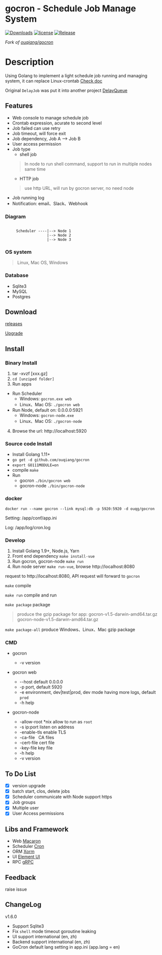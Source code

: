 # gocron - Schedule Job Manage System
[![Downloads](https://img.shields.io/github/downloads/ouqiang/gocron/total.svg)](https://github.com/ouqiang/gocron/releases)
[![license](https://img.shields.io/github/license/mashape/apistatus.svg?maxAge=2592000)](https://github.com/ouqiang/gocron/blob/master/LICENSE)
[![Release](https://img.shields.io/github/release/ouqiang/gocron.svg?label=Release)](https://github.com/ouqiang/gocron/releases)

*Fork of [ouqiang/gocron](https://github.com/ouqiang/gocron)*

# Description
Using Golang to implement a light schedule job running and managing system, it can replace Linux-crontab [Check doc](https://github.com/ouqiang/gocron/wiki)

Original `DelayJob` was put it into another project [DelayQueue](https://github.com/ouqiang/delay-queue)  

## Features
* Web console to manage schedule job
* Crontab expression, acurate to second level
* Job failed can use retry
* Job timeout, will force exit
* Job dependency, Job A --> Job B
* User access permission
* Job type
    * shell job
    > In node to run shell command, support to run in multiple nodes same time
    * HTTP job
    > use http URL, will run by gocron server, no need node
* Job running log
* Notification: email、Slack、Webhook

### Diagram
```shell

     Scheduler ----|--> Node 1
                   |--> Node 2
                   |--> Node 3

```
    
### OS system
> Linux, Mac OS, Windows

### Database
-  Sqlite3
-  MySQL
-  Postgres



## Download
[releases](https://github.com/ouqiang/gocron/releases)  

[Upgrade](https://github.com/ouqiang/gocron/wiki/版本升级)

## Install

###  Binary Install
1. tar -xvzf [xxx.gz] 
2. `cd [unziped folder]`   
3. Run apps        
* Run Scheduler        
  * Windows: `gocron.exe web`   
  * Linux、Mac OS:  `./gocron web`
* Run Node, default on: 0.0.0.0:5921
  * Windows:  `gocron-node.exe`
  * Linux、Mac OS:  `./gocron-node`
4. Browse the url: http://localhost:5920

### Source code Install 

- Install Golang 1.11+
- `go get -d github.com/ouqiang/gocron`
- `export GO111MODULE=on` 
- compile `make`
- Run
    * gocron `./bin/gocron web`
    * gocron-node `./bin/gocron-node`


### docker

```shell
docker run --name gocron --link mysql:db -p 5920:5920 -d ouqg/gocron
```

Setting: /app/conf/app.ini

Log: /app/log/cron.log


### Develop

1. Install Golang 1.9+, Node.js, Yarn
2. Front end dependency `make install-vue`
3. Run gocron, gocron-node `make run`
4. Run node server `make run-vue`, browse http://localhost:8080

request to http://localhost:8080, API request will forward to `gocron`

`make` compile

`make run` compile and run

`make package` package
> produce the gzip package for app: gocron-v1.5-darwin-amd64.tar.gz gocron-node-v1.5-darwin-amd64.tar.gz

`make package-all` produce Windows、Linux、Mac gzip package

### CMD

* gocron
    * -v version

* gocron web
    * --host default 0.0.0.0
    * -p port, default 5920
    * -e environment, dev|test|prod, dev mode having more logs, default `prod`
    * -h help
* gocron-node
    * -allow-root *nix allow to run as `root`
    * -s ip:port listen on address  
    * -enable-tls enable TLS    
    * -ca-file   CA files   
    * -cert-file cert file  
    * -key-file  key file
    * -h help
    * -v version

## To Do List
- [x] version upgrade
- [x] batch start, clos, delete jobs
- [x] Scheduler communicate with Node support https
- [x] Job groups
- [x] Multiple user
- [x] User Access permissions

## Libs and Framework
* Web [Macaron](http://go-macaron.com/)
* Scheduler [Cron](https://github.com/robfig/cron)
* ORM [Xorm](https://github.com/go-xorm/xorm)
* UI [Element UI](https://github.com/ElemeFE/element)
* RPC [gRPC](https://github.com/grpc/grpc)

## Feedback
raise issue

## ChangeLog

v1.6.0
- Support Sqlite3
- Fix `shell` mode timeout goroutine leaking
- UI support international (en, zh)
- Backend support international (en, zh)
- GoCron default lang setting in app.ini (app.lang = en)